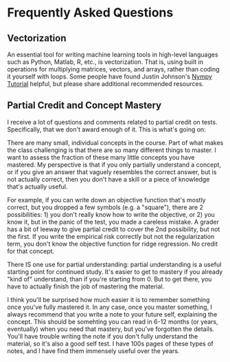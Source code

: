 # Frequently Asked Questions


## Vectorization
[//]: # (Original discussion: https://piazza.com/class/ii99b8o57me5jo?cid=24)

An essential tool for writing machine learning tools in high-level
languages such as Python, Matlab, R, etc., is vectorization.  That is,
using built in operations for multiplying matrices, vectors, and
arrays, rather than coding it yourself with loops.  Some people have
found Justin Johnson's [Nympy Tutorial](http://cs231n.github.io/python-numpy-tutorial/)
helpful, but please share additional recommended resources.
## <a name="concept-mastery"></a> Partial Credit and Concept Mastery

[//]: # (Original discussion: https://piazza.com/class?cid=ioafvb6pm2h7dz&nid=ii99b8o57me5jo&token=UBVy4GpzZ0f)

I receive a lot of questions and comments related to partial credit on
tests.  Specifically, that we don't award enough of it.  This is
what's going on:

There are many small, individual concepts in the course.  Part of what
makes the class challenging is that there are so many different things
to master.  I want to assess the fraction of these many little
concepts you have mastered. My perspective is that if you only
partially understand a concept, or if you give an answer that vaguely
resembles the correct answer, but is not actually correct, then you
don't have a skill or a piece of knowledge that's actually useful.

For example, if you can write down an objective function that's mostly correct, but you dropped a few symbols (e.g. a "square"), there are 2 possibilities: 1) you don't really know how to write the objective, or 2) you know it, but in the panic of the test, you made a careless mistake.  A grader has a bit of leeway to give partial credit to cover the 2nd possibility, but not the first.  If you write the empirical risk correctly but not the regularization term, you don't know the objective function for ridge regression.  No credit for that concept. 

There IS one use for partial understanding: partial understanding is a useful starting point for continued study.  It's easier to get to mastery if you already "kind of" understand, than if you're starting from 0.  But to get there, you have to actually finish the job of mastering the material.

I think you'll be surprised how much easier it is to remember something once you've fully mastered it.  In any case, once you master something, I always recommend that you write a note to your future self, explaining the concept.  This should be somehting you can read in 6-12 months (or years, eventually) when you need that mastery, but you've forgotten the details.  You'll have trouble writing the note if you don't fully understand the material, so it's also a good self test.  I have 100s pages of these types of notes, and I have find them immensely useful over the years.


